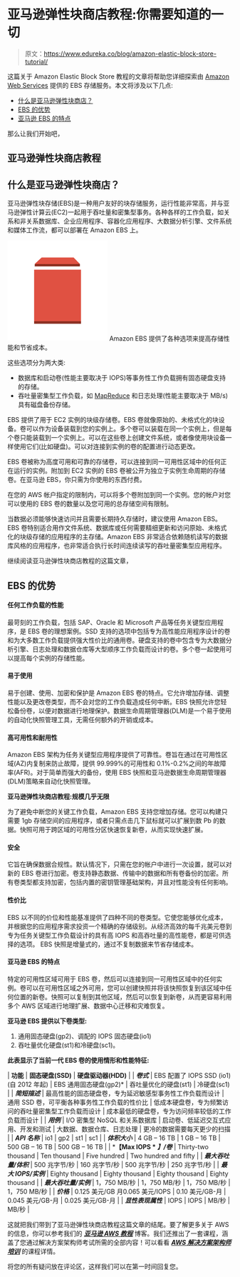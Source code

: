 # 亚马逊弹性块商店教程:你需要知道的一切

> 原文：<https://www.edureka.co/blog/amazon-elastic-block-store-tutorial/>

这篇关于 Amazon Elastic Block Store 教程的文章将帮助您详细探索由 [Amazon Web Services](https://www.edureka.co/blog/10-reasons-to-learn-aws/) 提供的 EBS 存储服务。本文将涉及以下几点:

*   [什么是亚马逊弹性块商店？](#WhatisAmazonElasticBlockStore?)
*   [EBS 的优势](#BenefitsofEBS)
*   [亚马逊 EBS 的特点](#FeaturesofAmazonEBS)

那么让我们开始吧，

## **亚马逊弹性块商店教程**

## **什么是亚马逊弹性块商店？**

亚马逊弹性块存储(EBS)是一种用户友好的块存储服务，运行性能非常高，并与亚马逊弹性计算云(EC2)一起用于吞吐量和密集型事务。各种各样的工作负载，如关系和非关系数据库、企业应用程序、容器化应用程序、大数据分析引擎、文件系统和媒体工作流，都可以部署在 Amazon EBS 上。

![Logo - Amazon Elastic block Store Tutorial - Edureka](img/4cf9add1df42fac0ccb7057e5e50f68d.png) Amazon EBS 提供了各种选项来提高存储性能和节省成本。

这些选项分为两大类:

*   数据库和启动卷(性能主要取决于 IOPS)等事务性工作负载拥有固态硬盘支持的存储。
*   吞吐量密集型工作负载，如 [MapReduce](https://en.wikipedia.org/wiki/MapReduce) 和日志处理(性能主要取决于 MB/s)具有磁盘备份存储。

EBS 提供了用于 EC2 实例的块级存储卷。EBS 卷就像原始的、未格式化的块设备。卷可以作为设备装载到您的实例上。多个卷可以装载在同一个实例上，但是每个卷只能装载到一个实例上。可以在这些卷上创建文件系统，或者像使用块设备一样使用它们(比如硬盘)。可以对连接到实例的卷的配置进行动态更改。

EBS 卷被称为高度可用和可靠的存储卷，可以连接到同一可用性区域中的任何正在运行的实例。附加到 EC2 实例的 EBS 卷被公开为独立于实例生命周期的存储卷。在亚马逊 EBS，你只需为你使用的东西付费。

在您的 AWS 帐户指定的限制内，可以将多个卷附加到同一个实例。您的帐户对您可以使用的 EBS 卷的数量以及您可用的总存储空间有限制。

当数据必须能够快速访问并且需要长期持久存储时，建议使用 Amazon EBS。EBS 卷特别适合用作文件系统、数据库或任何需要精细更新和访问原始、未格式化的块级存储的应用程序的主存储。Amazon EBS 非常适合依赖随机读写的数据库风格的应用程序，也非常适合执行长时间连续读写的吞吐量密集型应用程序。

继续阅读亚马逊弹性块商店教程的这篇文章，

## **EBS 的优势**

#### **任何工作负载的性能**

最苛刻的工作负载，包括 SAP、Oracle 和 Microsoft 产品等任务关键型应用程序，是 EBS 卷的理想案例。SSD 支持的选项中包括专为高性能应用程序设计的卷和为大多数工作负载提供强大性价比的通用卷。硬盘支持的卷中包含专为大数据分析引擎、日志处理和数据仓库等大型顺序工作负载而设计的卷。多个卷一起使用可以提高每个实例的存储性能。

#### **易于使用**

易于创建、使用、加密和保护是 Amazon EBS 卷的特点。它允许增加存储、调整性能以及更改卷类型，而不会对您的工作负载造成任何中断。EBS 快照允许您轻松备份卷，以便对数据进行地理保护。数据生命周期管理器(DLM)是一个易于使用的自动化快照管理工具，无需任何额外的开销或成本。

#### **高可用性和耐用性**

Amazon EBS 架构为任务关键型应用程序提供了可靠性。卷旨在通过在可用性区域(AZ)内复制来防止故障，提供 99.999%的可用性和 0.1%-0.2%之间的年故障率(AFR)。对于简单而强大的备份，使用 EBS 快照和亚马逊数据生命周期管理器(DLM)策略来自动化快照管理。

**亚马逊弹性块商店教程:规模几乎无限**

为了避免中断您的关键工作负载，Amazon EBS 支持您增加存储。您可以构建只需要 1gb 存储空间的应用程序，或者只需点击几下鼠标就可以扩展到数 Pb 的数据。快照可用于跨区域的可用性分区快速恢复新卷，从而实现快速扩展。

#### **安全**

它旨在确保数据合规性。默认情况下，只需在您的帐户中进行一次设置，就可以对新的 EBS 卷进行加密。卷支持静态数据、传输中的数据和所有卷备份的加密。所有卷类型都支持加密，包括内置的密钥管理基础架构，并且对性能没有任何影响。

#### **性价比**

EBS 以不同的价位和性能基准提供了四种不同的卷类型。它使您能够优化成本，并根据您的应用程序需求投资一个精确的存储级别。从经济高效的每千兆美元卷到专为任务关键型工作负载设计的具有高 IOPS 和高吞吐量的高性能卷，都是可供选择的选项。 EBS 快照是增量式的，通过不复制数据来节省存储成本。

#### **亚马逊 EBS 的特点**

特定的可用性区域可用于 EBS 卷，然后可以连接到同一可用性区域中的任何实例。卷可以在可用性区域之外可用，您可以创建快照并将该快照恢复到该区域中任何位置的新卷。快照可以复制到其他区域，然后可以恢复到新卷，从而更容易利用多个 AWS 区域进行地理扩展、数据中心迁移和灾难恢复。

**亚马逊 EBS 提供以下卷类型:**

1.  通用固态硬盘(gp2)、调配的 IOPS 固态硬盘(io1)
2.  吞吐量优化硬盘(st1)和冷硬盘(sc1)。

**此表显示了当前一代 EBS 卷的使用情形和性能特征:**

| **功能** | **固态硬盘(SSD)** | **硬盘驱动器(HDD)** |
| ***卷式*** | EBS 配置了 IOPS SSD (io1)(自 2012 年起) | EBS 通用固态硬盘(gp2)* | 吞吐量优化的硬盘(st1) | 冷硬盘(sc1) |
| ***简短描述*** | 最高性能的固态硬盘卷，专为延迟敏感型事务性工作负载而设计 | 通用 SSD 卷，可平衡各种事务性工作负载的性价比 | 低成本硬盘卷，专为频繁访问的吞吐量密集型工作负载而设计 | 成本最低的硬盘卷，专为访问频率较低的工作负载而设计 |
| ***用例*** | I/O 密集型 NoSQL 和关系数据库 | 启动卷、低延迟交互式应用、开发和测试 | 大数据、数据仓库、日志处理 | 更冷的数据需要每天更少的扫描 |
| ***API 名称*** | io1 | gp2 | st1 | sc1 |
| ***体积大小*** | 4 GB – 16 TB | 1 GB – 16 TB | 500 GB – 16 TB | 500 GB – 16 TB |
| ***【Max IOPS * *】/卷*** | Thirty-two thousand | Ten thousand | Five hundred | Two hundred and fifty |
| ***最大吞吐量/体积*** | 500 兆字节/秒 | 160 兆字节/秒 | 500 兆字节/秒 | 250 兆字节/秒 |
| ***最大 IOPS/实例*** | Eighty thousand | Eighty thousand | Eighty thousand | Eighty thousand |
| ***最大吞吐量/实例*** | 1，750 MB/秒 | 1，750 MB/秒 | 1，750 MB/秒 | 1，750 MB/秒 |
| ***价格*** | 0.125 美元/GB 月0.065 美元/IOPS | 0.10 美元/GB-月 | 0.045 美元/GB-月 | 0.025 美元/GB-月 |
| ***显性表现属性*** | IOPS | IOPS | MB/秒 | MB/秒 |

这就把我们带到了亚马逊弹性块商店教程这篇文章的结尾。要了解更多关于 AWS 的信息，你可以参考我们的 ***[亚马逊 AWS 教程](https://www.edureka.co/blog/amazon-aws-tutorial/)*** 博客。我们还推出了一套课程，涵盖了您通过解决方案架构师考试所需的全部内容！可以看看 ***[AWS 解决方案架构师培训](https://www.edureka.co/aws-certification-training)*** 的课程详情。

将您的所有疑问放在评论区，这样我们可以在第一时间回复您。
